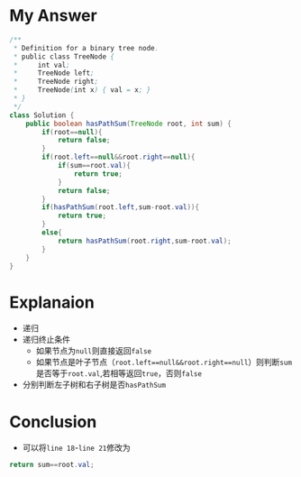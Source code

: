 # My Answer
```java
/**
 * Definition for a binary tree node.
 * public class TreeNode {
 *     int val;
 *     TreeNode left;
 *     TreeNode right;
 *     TreeNode(int x) { val = x; }
 * }
 */
class Solution {
    public boolean hasPathSum(TreeNode root, int sum) {
        if(root==null){
            return false;
        }
        if(root.left==null&&root.right==null){
            if(sum==root.val){
                return true;
            }
            return false;
        }
        if(hasPathSum(root.left,sum-root.val)){
            return true;
        }
        else{
            return hasPathSum(root.right,sum-root.val);
        }
    }
}
```
# Explanaion
- 递归
- 递归终止条件
    - 如果节点为`null`则直接返回`false`
    - 如果节点是叶子节点（`root.left==null&&root.right==null`）则判断`sum`是否等于`root.val`,若相等返回`true`，否则`false`
-  分别判断左子树和右子树是否`hasPathSum`
# Conclusion
- 可以将`line 18`-`line 21`修改为
```java
return sum==root.val;
```